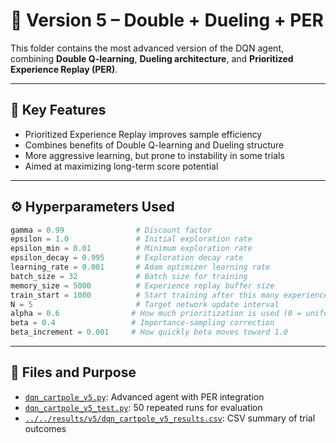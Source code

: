 # 🧠 Version 5 – Double + Dueling + PER

This folder contains the most advanced version of the DQN agent, combining **Double Q-learning**, **Dueling architecture**, and **Prioritized Experience Replay (PER)**.

---

## 📌 Key Features

- Prioritized Experience Replay improves sample efficiency  
- Combines benefits of Double Q-learning and Dueling structure  
- More aggressive learning, but prone to instability in some trials  
- Aimed at maximizing long-term score potential

---

## ⚙️ Hyperparameters Used
```python
gamma = 0.99                # Discount factor  
epsilon = 1.0               # Initial exploration rate  
epsilon_min = 0.01          # Minimum exploration rate  
epsilon_decay = 0.995       # Exploration decay rate  
learning_rate = 0.001       # Adam optimizer learning rate  
batch_size = 32             # Batch size for training  
memory_size = 5000          # Experience replay buffer size  
train_start = 1000          # Start training after this many experiences  
N = 5                       # Target network update interval  
alpha = 0.6                # How much prioritization is used (0 = uniform)
beta = 0.4                 # Importance-sampling correction
beta_increment = 0.001     # How quickly beta moves toward 1.0

```

---

## 📁 Files and Purpose

- [`dqn_cartpole_v5.py`](./dqn_cartpole_v5.py): Advanced agent with PER integration  
- [`dqn_cartpole_v5_test.py`](./dqn_cartpole_v5_test.py): 50 repeated runs for evaluation  
- [`../../results/v5/dqn_cartpole_v5_results.csv`](../results/v5/dqn_cartpole_v5_results.csv): CSV summary of trial outcomes
